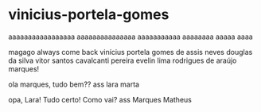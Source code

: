 # vinicius-portela-gomes

aaaaaaaaaaaaaaaaa
aaaaaaaaaaaaaaa
aaaaaaaaaaa
aaaaaaaa
aaaaa
aaaa

magago always come back vinícius portela gomes de assis neves douglas da silva vitor santos cavalcanti pereira evelin lima rodrigues de araújo marques!

ola marques, tudo bem?? 
ass lara marta 

opa, Lara! Tudo certo! Como vai? 
ass Marques Matheus
